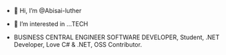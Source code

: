 - 👋 Hi, I’m @Abisai-luther
- 👀 I’m interested in ...TECH

- BUSINESS CENTRAL ENGINEER
SOFTWARE DEVELOPER,  Student, .NET Developer, Love C# & .NET, OSS Contributor.

<!---
Abisai-luther/Abisai-luther is a ✨ special ✨ repository because its `README.md` (this file) appears on your GitHub profile.
You can click the Preview link to take a look at your changes.
--->
